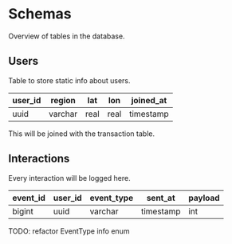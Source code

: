 # Schemas

Overview of tables in the database.

## Users

Table to store static info about users.

| user_id | region | lat | lon | joined_at | 
|--------|--------|-----|-----|--------|
|uuid    |varchar |real |real |timestamp|

This will be joined with the transaction table.

## Interactions

Every interaction will be logged here.

|event_id| user_id | event_type | sent_at |payload|
|--------|--------|-----------|-----------|-------|
|bigint  |uuid    | varchar   | timestamp |int

TODO: refactor EventType info enum



